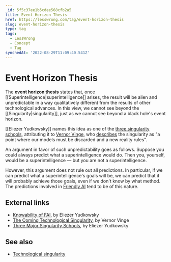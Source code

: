 ```yaml
---
_id: 5f5c37ee1b5cdee568cfb2a5
title: Event Horizon Thesis
href: https://lesswrong.com/tag/event-horizon-thesis
slug: event-horizon-thesis
type: tag
tags:
  - LessWrong
  - Concept
  - Tag
synchedAt: '2022-08-29T11:09:40.541Z'
---
```

# Event Horizon Thesis

The **event horizon thesis** states that, once [[Superintelligence|superintelligence]] arises, the result will be alien and unpredictable in a way qualitatively different from the results of other technological advances. In this view, we cannot see beyond the [[Singularity|singularity]], just as we cannot see beyond a black hole's event horizon.

[[Eliezer Yudkowsky]] names this idea as one of the [three singularity schools](http://yudkowsky.net/singularity/schools), attributing it to [Vernor Vinge](https://wiki.lesswrong.com/wiki/Vernor_Vinge), who [describes](http://www-rohan.sdsu.edu/faculty/vinge/misc/singularity.html) the singularity as "a point where our models must be discarded and a new reality rules".

An argument in favor of such unpredictability goes as follows. Suppose you could always predict what a superintelligence would do. Then you, yourself, would be a superintelligence — but you are not a superintelligence.

However, this argument does not rule out all predictions. In particular, if we can predict what a superintelligence's goals will be, we can predict that it will probably achieve those goals, even if we don't know by what method. The predictions involved in [Friendly AI](https://wiki.lesswrong.com/wiki/Friendly_AI) tend to be of this nature.

## External links

- [Knowability of FAI](http://sl4.org/wiki/KnowabilityOfFAI), by Eliezer Yudkowsky
- [The Coming Technological Singularity](http://www-rohan.sdsu.edu/faculty/vinge/misc/singularity.html), by Vernor Vinge
- [Three Major Singularity Schools](http://yudkowsky.net/singularity/schools), by Eliezer Yudkowsky

## See also

- [Technological singularity](https://wiki.lesswrong.com/wiki/Technological_singularity)